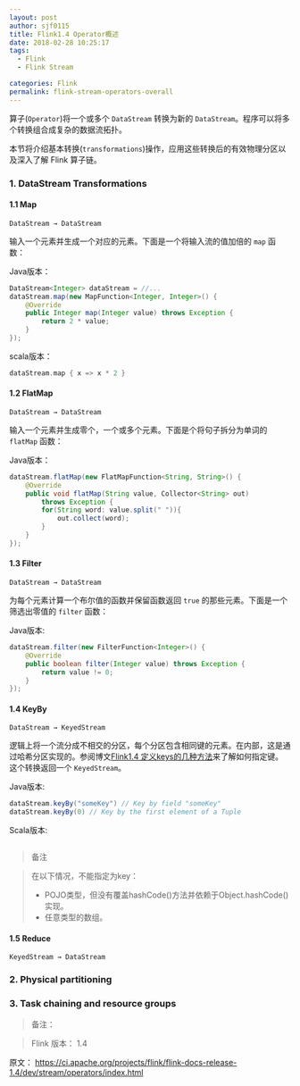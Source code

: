 ```yaml
---
layout: post
author: sjf0115
title: Flink1.4 Operator概述
date: 2018-02-28 10:25:17
tags:
  - Flink
  - Flink Stream

categories: Flink
permalink: flink-stream-operators-overall
---
```


算子(`Operator`)将一个或多个 `DataStream` 转换为新的 `DataStream`。程序可以将多个转换组合成复杂的数据流拓扑。

本节将介绍基本转换(`transformations`)操作，应用这些转换后的有效物理分区以及深入了解 Flink 算子链。

### 1. DataStream Transformations

#### 1.1 Map  

```
DataStream → DataStream
```

输入一个元素并生成一个对应的元素。下面是一个将输入流的值加倍的 `map` 函数：

Java版本：
```Java
DataStream<Integer> dataStream = //...
dataStream.map(new MapFunction<Integer, Integer>() {
    @Override
    public Integer map(Integer value) throws Exception {
        return 2 * value;
    }
});
```

scala版本：
```scala
dataStream.map { x => x * 2 }
```

#### 1.2 FlatMap

```
DataStream → DataStream
```
输入一个元素并生成零个，一个或多个元素。下面是个将句子拆分为单词的 `flatMap` 函数：

Java版本：
```java
dataStream.flatMap(new FlatMapFunction<String, String>() {
    @Override
    public void flatMap(String value, Collector<String> out)
        throws Exception {
        for(String word: value.split(" ")){
            out.collect(word);
        }
    }
});
```

#### 1.3 Filter
```
DataStream → DataStream
```
为每个元素计算一个布尔值的函数并保留函数返回 `true` 的那些元素。下面是一个筛选出零值的 `filter` 函数：

Java版本:
```java
dataStream.filter(new FilterFunction<Integer>() {
    @Override
    public boolean filter(Integer value) throws Exception {
        return value != 0;
    }
});
```

#### 1.4 KeyBy
```
DataStream → KeyedStream
```
逻辑上将一个流分成不相交的分区，每个分区包含相同键的元素。在内部，这是通过哈希分区实现的。参阅博文[Flink1.4 定义keys的几种方法](http://smartsi.club/2018/01/04/flink-how-to-specifying-keys/)来了解如何指定键。这个转换返回一个 `KeyedStream`。

Java版本:
```java
dataStream.keyBy("someKey") // Key by field "someKey"
dataStream.keyBy(0) // Key by the first element of a Tuple
```

Scala版本:
```

```

> 备注

> 在以下情况，不能指定为key：
> - POJO类型，但没有覆盖hashCode()方法并依赖于Object.hashCode()实现。
> - 任意类型的数组。

#### 1.5 Reduce
```
KeyedStream → DataStream
```



### 2. Physical partitioning

### 3. Task chaining and resource groups






























































> 备注：

> Flink 版本： 1.4

原文： https://ci.apache.org/projects/flink/flink-docs-release-1.4/dev/stream/operators/index.html
